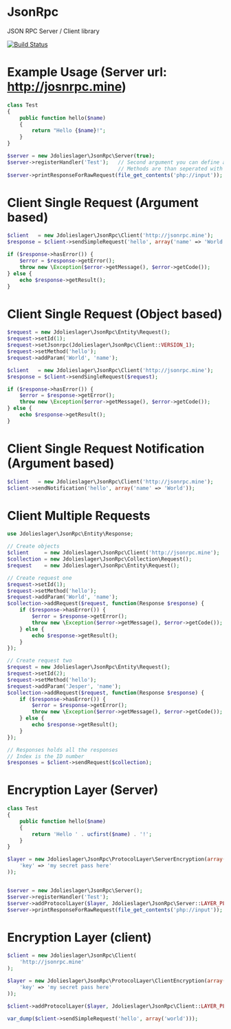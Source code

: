 JsonRpc
=======
JSON RPC Server / Client library

[![Build Status](https://travis-ci.org/jdolieslager/JsonRpc.png?branch=master)](https://travis-ci.org/jdolieslager/JsonRpc)


Example Usage (Server url: http://josnrpc.mine)
=============
```php
class Test
{
    public function hello($name)
    {
        return "Hello {$name}!";
    }
}

$server = new Jdolieslager\JsonRpc\Server(true);
$server->registerHandler('Test');   // Second argument you can define a namespace
                                    // Methods are than seperated with <namespace>.<orignal_method_name>
$server->printResponseForRawRequest(file_get_contents('php://input'));
```

Client Single Request (Argument based)
=============
```php
$client   = new Jdolieslager\JsonRpc\Client('http://jsonrpc.mine');
$response = $client->sendSimpleRequest('hello', array('name' => 'World'));

if ($response->hasError()) {
    $error = $response->getError();
    throw new \Exception($error->getMessage(), $error->getCode());
} else {
    echo $response->getResult();
}
```

Client Single Request (Object based)
=============
```php
$request = new Jdolieslager\JsonRpc\Entity\Request();
$request->setId(1);
$request->setJsonrpc(Jdolieslager\JsonRpc\Client::VERSION_1);
$request->setMethod('hello');
$request->addParam('World', 'name');

$client   = new Jdolieslager\JsonRpc\Client('http://jsonrpc.mine');
$response = $client->sendSingleRequest($request);

if ($response->hasError()) {
    $error = $response->getError();
    throw new \Exception($error->getMessage(), $error->getCode());
} else {
    echo $response->getResult();
}

```

Client Single Request Notification (Argument based)
=============
```php
$client   = new Jdolieslager\JsonRpc\Client('http://jsonrpc.mine');
$client->sendNotification('hello', array('name' => 'World'));
```

Client Multiple Requests
==============
```php
use Jdolieslager\JsonRpc\Entity\Response;

// Create objects
$client     = new Jdolieslager\JsonRpc\Client('http://jsonrpc.mine');
$collection = new Jdolieslager\JsonRpc\Collection\Request();
$request    = new Jdolieslager\JsonRpc\Entity\Request();

// Create request one
$request->setId(1);
$request->setMethod('hello');
$request->addParam('World', 'name');
$collection->addRequest($request, function(Response $response) {
    if ($response->hasError()) {
        $error = $response->getError();
        throw new \Exception($error->getMessage(), $error->getCode());
    } else {
        echo $response->getResult();
    }
});

// Create request two
$request = new Jdolieslager\JsonRpc\Entity\Request();
$request->setId(2);
$request->setMethod('hello');
$request->addParam('Jesper', 'name');
$collection->addRequest($request, function(Response $response) {
    if ($response->hasError()) {
        $error = $response->getError();
        throw new \Exception($error->getMessage(), $error->getCode());
    } else {
        echo $response->getResult();
    }
});

// Responses holds all the responses
// Index is the ID number
$responses = $client->sendRequest($collection);
```

Encryption Layer (Server)
===============
```php
class Test
{
    public function hello($name)
    {
        return 'Hello ' . ucfirst($name) . '!';
    }
}

$layer = new Jdolieslager\JsonRpc\ProtocolLayer\ServerEncryption(array(
    'key' => 'my secret pass here'
));


$server = new Jdolieslager\JsonRpc\Server();
$server->registerHandler('Test');
$server->addProtocolLayer($layer, Jdolieslager\JsonRpc\Server::LAYER_PLACEMENT_BOTTOM);
$server->printResponseForRawRequest(file_get_contents('php://input'));
```

Encryption Layer (client)
==================
```php
$client = new Jdolieslager\JsonRpc\Client(
    'http://jsonrpc.mine'
);

$layer = new Jdolieslager\JsonRpc\ProtocolLayer\ClientEncryption(array(
    'key' => 'my secret pass here'
));

$client->addProtocolLayer($layer, Jdolieslager\JsonRpc\Client::LAYER_PLACEMENT_TOP);

var_dump($client->sendSimpleRequest('hello', array('world')));
```




